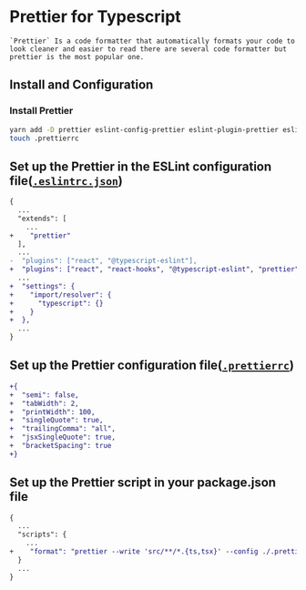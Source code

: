# Prettier for Typescript

```text
`Prettier` Is a code formatter that automatically formats your code to look cleaner and easier to read there are several code formatter but prettier is the most popular one.
```

## Install and Configuration

### Install Prettier

```sh
yarn add -D prettier eslint-config-prettier eslint-plugin-prettier eslint-plugin-react-hooks
touch .prettierrc
```

## Set up the Prettier in the ESLint configuration file([`.eslintrc.json`](../.eslintrc.json))

```diff
{
  ...
  "extends": [
    ...
+    "prettier"
  ],
  ...
-  "plugins": ["react", "@typescript-eslint"],
+  "plugins": ["react", "react-hooks", "@typescript-eslint", "prettier"],
  ...
+  "settings": {
+    "import/resolver": {
+      "typescript": {}
+    }
+  },
  ...
}
```

## Set up the Prettier configuration file([`.prettierrc`](../.prettierrc))

```diff
+{
+  "semi": false,
+  "tabWidth": 2,
+  "printWidth": 100,
+  "singleQuote": true,
+  "trailingComma": "all",
+  "jsxSingleQuote": true,
+  "bracketSpacing": true
+}
```

## Set up the Prettier script in your package.json file

```diff
{
  ...
  "scripts": {
    ...
+    "format": "prettier --write 'src/**/*.{ts,tsx}' --config ./.prettierrc"
  }
  ...
}
```
